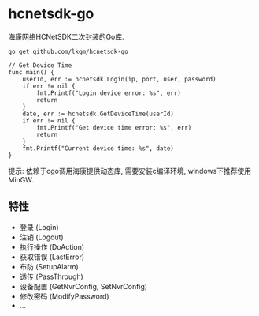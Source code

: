 # hcnetsdk-go

海康网络HCNetSDK二次封装的Go库.

```
go get github.com/lkqm/hcnetsdk-go
```

```
// Get Device Time
func main() {
	userId, err := hcnetsdk.Login(ip, port, user, password)
	if err != nil {
		fmt.Printf("Login device error: %s", err)
		return
	}
	date, err := hcnetsdk.GetDeviceTime(userId)
	if err != nil {
		fmt.Printf("Get device time error: %s", err)
		return
	}
	fmt.Printf("Current device time: %s", date)
}
```

提示: 依赖于cgo调用海康提供动态库, 需要安装c编译环境, windows下推荐使用MinGW.

## 特性

- 登录 (Login)
- 注销 (Logout)
- 执行操作 (DoAction)
- 获取错误 (LastError)
- 布防 (SetupAlarm)
- 透传 (PassThrough)
- 设备配置 (GetNvrConfig, SetNvrConfig)
- 修改密码 (ModifyPassword)
- ...
